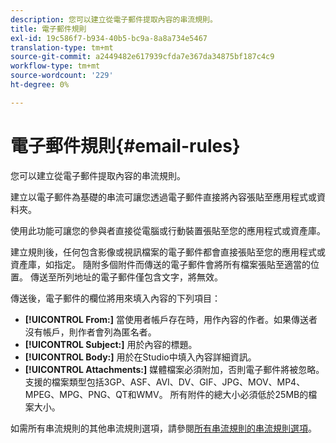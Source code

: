 ```yaml
---
description: 您可以建立從電子郵件提取內容的串流規則。
title: 電子郵件規則
exl-id: 19c586f7-b934-40b5-bc9a-8a8a734e5467
translation-type: tm+mt
source-git-commit: a2449482e617939cfda7e367da34875bf187c4c9
workflow-type: tm+mt
source-wordcount: '229'
ht-degree: 0%

---
```


# 電子郵件規則{#email-rules}

您可以建立從電子郵件提取內容的串流規則。

建立以電子郵件為基礎的串流可讓您透過電子郵件直接將內容張貼至應用程式或資料夾。

使用此功能可讓您的參與者直接從電腦或行動裝置張貼至您的應用程式或資產庫。

建立規則後，任何包含影像或視訊檔案的電子郵件都會直接張貼至您的應用程式或資產庫，如指定。 隨附多個附件而傳送的電子郵件會將所有檔案張貼至適當的位置。 傳送至所列地址的電子郵件僅包含文字，將無效。

傳送後，電子郵件的欄位將用來填入內容的下列項目：

* **[!UICONTROL From:]** 當使用者帳戶存在時，用作內容的作者。如果傳送者沒有帳戶，則作者會列為匿名者。
* **[!UICONTROL Subject:]** 用於內容的標題。
* **[!UICONTROL Body:]** 用於在Studio中填入內容詳細資訊。
* **[!UICONTROL Attachments:]** 媒體檔案必須附加，否則電子郵件將被忽略。支援的檔案類型包括3GP、ASF、AVI、DV、GIF、JPG、MOV、MP4、MPEG、MPG、PNG、QT和WMV。 所有附件的總大小必須低於25MB的檔案大小。

如需所有串流規則的其他串流規則選項，請參閱[所有串流規則的串流規則選項](../c-streams/c-stream-rule-options-for-all-stream-rules.md#c_stream_rule_options_for_all_stream_rules)。
